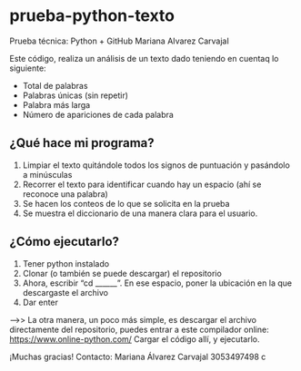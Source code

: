 # prueba-python-texto
Prueba técnica: Python + GitHub Mariana AIvarez CarvajaI

Este código, realiza un análisis de un texto dado teniendo en cuentaq lo siguiente:
  - Total de palabras
  - Palabras únicas (sin repetir)
  - Palabra más larga
  - Número de apariciones de cada palabra
## ¿Qué hace mi programa?
  1. Limpiar el texto quitándole todos los signos de puntuación y pasándolo a minúsculas
  2. Recorrer el texto para identificar cuando hay un espacio (ahí se reconoce una palabra)
  3. Se hacen los conteos de lo que se solicita en la prueba
  4. Se muestra el diccionario de una manera clara para el usuario.
## ¿Cómo ejecutarlo?
  1. Tener python instalado
  2. Clonar (o también se puede descargar) el repositorio
  3. Ahora, escribir “cd ______”. En ese espacio, poner la ubicación en la que descargaste el archivo
  4. Dar enter

-->> La otra manera, un poco más simple, es descargar el archivo directamente del repositorio, puedes entrar a este compilador online: https://www.online-python.com/
Cargar el código allí, y ejecutarlo.

¡Muchas gracias!
Contacto: Mariana Álvarez Carvajal
          3053497498
c
